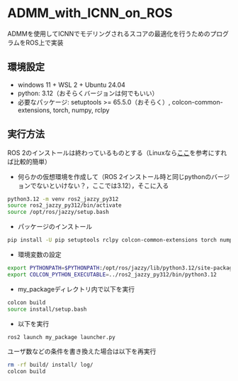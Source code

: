 # ADMM_with_ICNN_on_ROS
ADMMを使用してICNNでモデリングされるスコアの最適化を行うためのプログラムをROS上で実装

## 環境設定
- windows 11 + WSL 2 + Ubuntu 24.04
- python: 3.12（おそらくバージョンは何でもいい）
- 必要なパッケージ: setuptools >= 65.5.0（おそらく）, colcon-common-extensions, torch, numpy, rclpy
## 実行方法
ROS 2のインストールは終わっているものとする（Linuxなら[ここ](https://docs.ros.org/en/jazzy/Installation/Ubuntu-Install-Debs.html)を参考にすれば比較的簡単）
- 何らかの仮想環境を作成して（ROS 2インストール時と同じpythonのバージョンでないといけない？，ここでは3.12），そこに入る
```bash
python3.12 -m venv ros2_jazzy_py312
source ros2_jazzy_py312/bin/activate
source /opt/ros/jazzy/setup.bash
```

- パッケージのインストール
```bash
pip install -U pip setuptools rclpy colcon-common-extensions torch numpy
```

- 環境変数の設定
```bash
export PYTHONPATH=$PYTHONPATH:/opt/ros/jazzy/lib/python3.12/site-packages
export COLCON_PYTHON_EXECUTABLE=../ros2_jazzy_py312/bin/python3.12
```

- my_packageディレクトリ内で以下を実行
```bash
colcon build
source install/setup.bash
```

- 以下を実行
```bash
ros2 launch my_package launcher.py
```

ユーザ数などの条件を書き換えた場合は以下を再実行
```bash
rm -rf build/ install/ log/
colcon build
```

